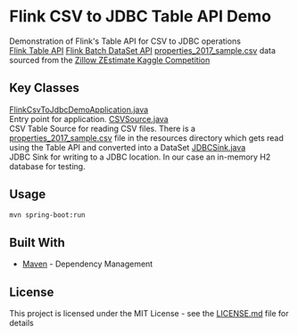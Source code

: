 # Flink CSV to JDBC Table API Demo
Demonstration of Flink's Table API for CSV to JDBC operations<br>
[Flink Table API](https://ci.apache.org/projects/flink/flink-docs-release-1.8/dev/table/)
[Flink Batch DataSet API](https://ci.apache.org/projects/flink/flink-docs-release-1.8/dev/batch/)
[properties_2017_sample.csv](/src/main/resources/properties_2017_sample.csv) data sourced from the [Zillow ZEstimate Kaggle Competition](https://www.kaggle.com/c/zillow-prize-1/data)

## Key Classes
[FlinkCsvToJdbcDemoApplication.java](/src/main/java/com/demo/FlinkCsvToJdbcDemoApplication.java)<br>
Entry point for application.
[CSVSource.java](/src/main/java/com/demo/reader/CSVSource.java)<br>
CSV Table Source for reading CSV files. There is a [properties_2017_sample.csv](/src/main/resources/properties_2017_sample.csv) file in the resources directory which gets read using the Table API and converted into a DataSet
[JDBCSink.java](/src/main/java/com/demo/writer/JDBCSink.java)<br>
JDBC Sink for writing to a JDBC location. In our case an in-memory H2 database for testing.

## Usage
```bash
mvn spring-boot:run
```

## Built With
* [Maven](https://maven.apache.org/) - Dependency Management

## License
This project is licensed under the MIT License - see the [LICENSE.md](LICENSE.md) file for details
